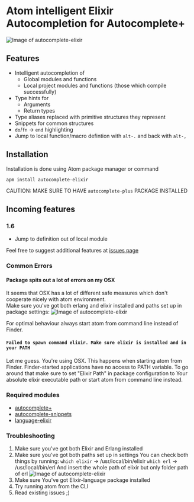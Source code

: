 # Atom intelligent Elixir Autocompletion for Autocomplete+

![Image of autocomplete-elixir](https://raw.githubusercontent.com/wende/autocomplete-elixir/master/pics/presentation.png)

## Features
- Intelligent autocompletion of
  - Global modules and functions
  - Local project modules and functions (those which compile successfully)
- Type hints for
  - Arguments
  - Return types
- Type aliases replaced with primitive structures they represent
- Snippets for common structures
- `do`/`fn` -> `end` highlighting
- Jump to local function/macro defintion with `alt-.` and back with `alt-,`

## Installation
Installation is done using Atom package manager or command

    apm install autocomplete-elixir

CAUTION: MAKE SURE TO HAVE `autocomplete-plus` PACKAGE INSTALLED


## Incoming features
### 1.6
- Jump to definition out of local module

Feel free to suggest additional features at [issues page](https://github.com/iraasta/autocomplete-elixir/issues)

### Common Errors

#### Package spits out a lot of errors on my OSX
  It seems that OSX has a lot of different safe measures which don't cooperate nicely with atom environment.  
  Make sure you've got both erlang and elixir installed and paths set up in package settings:
  ![Image of autocomplete-elixir](https://raw.githubusercontent.com/wende/autocomplete-elixir/master/pics/Screen.Shot.2016-02-19.at.17.12.58.png)

  
  For optimal behaviour always start atom from command line instead of Finder.
  
#### `Failed to spawn command elixir. Make sure elixir is installed and in your PATH`  
  Let me guess. You're using OSX. This happens when starting atom from Finder.
  Finder-started applications have no access to PATH variable. To go around that make
  sure to set "Elixir Path" in package configuration to Your absolute elixir executable
  path or start atom from command line instead.


### Required modules
- [autocomplete+](https://atom.io/packages/autocomplete-plus)
- [autocomplete-snippets](https://atom.io/packages/autocomplete-snippets)
- [language-elixir](https://atom.io/packages/language-elixir)

### Troubleshooting
1. Make sure you've got both Elixir and Erlang installed
2. Make sure you've got both paths set up in settings
You can check both things by running:
`which elixir` -> /usr/local/bin/elixir
`which erl` -> /usr/local/bin/erl
And insert the whole path of elixir but only folder path of erl
![Image of autocomplete-elixir](https://raw.githubusercontent.com/wende/autocomplete-elixir/master/pics/Screen.Shot.2016-02-19.at.17.12.58.png)
3. Make sure You've got Elixir-language package installed
4. Try running atom from the CLI
5. Read existing issues ;)

